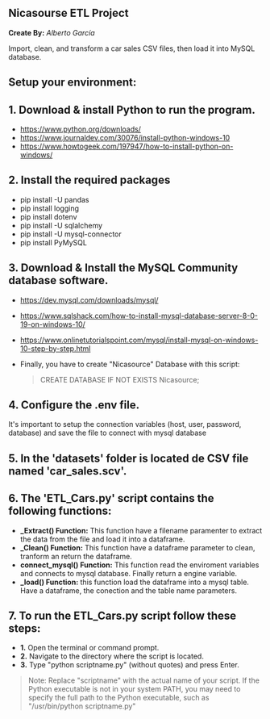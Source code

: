 ## Nicasourse ETL Project
**Create By:** _Alberto García_

Import, clean, and transform a car sales CSV files, then load it into MySQL database.

## Setup your environment:

## 1. Download & install Python to run the program.
- https://www.python.org/downloads/
- https://www.journaldev.com/30076/install-python-windows-10
- https://www.howtogeek.com/197947/how-to-install-python-on-windows/

## 2. Install the required packages
- pip install -U pandas
- pip install logging
- pip install dotenv
- pip install -U sqlalchemy
- pip install -U mysql-connector
- pip install PyMySQL

## 3. Download & Install the MySQL Community database software.
- https://dev.mysql.com/downloads/mysql/
- https://www.sqlshack.com/how-to-install-mysql-database-server-8-0-19-on-windows-10/
- https://www.onlinetutorialspoint.com/mysql/install-mysql-on-windows-10-step-by-step.html
- Finally, you have to create "Nicasource" Database with this script:

  > CREATE DATABASE IF NOT EXISTS Nicasource;
  
## 4. Configure the .env file.
It's important to setup the connection variables (host, user, password, database) and save the file to connect with mysql database

## 5. In the 'datasets' folder is located de CSV file named 'car_sales.scv'.
## 6. The 'ETL_Cars.py' script contains the following functions:
  - **_Extract() Function:** This function have a filename paramenter to extract the data from the file and load it into a dataframe.
  - **_Clean() Function:** This function have a dataframe parameter to clean, tranform an return the dataframe.
  - **connect_mysql() Function:** This function read the enviroment variables and connects to mysql database. Finally return a engine variable.
  - **_load() Function:** this function load the dataframe into a mysql table. Have a dataframe, the conection and the table name parameters.

## 7. To run the ETL_Cars.py script follow these steps:
  - **1.** Open the terminal or command prompt.
  - **2.** Navigate to the directory where the script is located.
  - **3.** Type "python scriptname.py" (without quotes) and press Enter.
>Note: Replace "scriptname" with the actual name of your script. If the Python executable is not in your system PATH, you may need to specify the full path to the Python executable, such as "/usr/bin/python scriptname.py"
